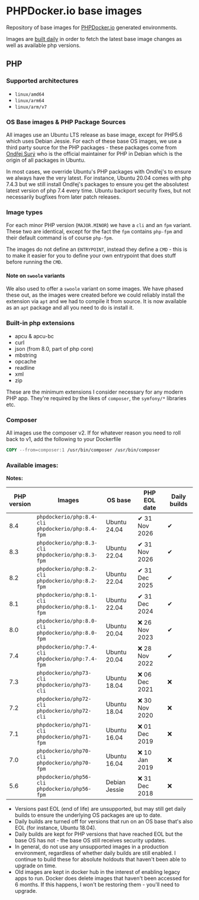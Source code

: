 # PHPDocker.io base images

Repository of base images for [PHPDocker.io](http://phpdocker.io) generated environments.

Images are [built daily](https://github.com/phpdocker-io/base-images/actions/workflows/docker-build.yaml) in order to
fetch the latest base image changes as well as available php versions.

## PHP

### Supported architectures

* `linux/amd64`
* `linux/arm64`
* `linux/arm/v7`

### OS Base images & PHP Package Sources

All images use an Ubuntu LTS release as base image, except for PHP5.6 which uses Debian Jessie. For each of these base
OS images, we use a third party source for the PHP packages - these packages come from
[Ondřej Surý](https://github.com/oerdnj/deb.sury.org) who is the official maintainer for PHP in Debian which is the
origin of all packages in Ubuntu.

In most cases, we override Ubuntu's PHP packages with Ondřej's to ensure we always have the very latest. For instance,
Ubuntu 20.04 comes with php 7.4.3 but we still install Ondřej's packages to ensure you get the absolutest latest version
of php 7.4 every time. Ubuntu backport security fixes, but not necessarily bugfixes from later patch releases.

### Image types

For each minor PHP version (`MAJOR.MINOR`) we have a `cli` and an `fpm` variant. These two are identical, except for the
fact the `fpm` contains `php-fpm` and their default command is of course `php-fpm`.

The images do not define an `ENTRYPOINT`, instead they define a `CMD` - this is to make it easier for you to define your
own entrypoint that does stuff before running the `CMD`.

#### Note on `swoole` variants
We also used to offer a `swoole` variant on some images. We have phased these out, as the images were created before we
could reliably install the extension via `apt` and we had to compile it from source. It is now available as an
`apt` package and all you need to do is install it.

### Built-in php extensions

* apcu & apcu-bc
* curl
* json (from 8.0, part of php core)
* mbstring
* opcache
* readline
* xml
* zip

These are the minimum extensions I consider necessary for any modern PHP app. They're required by the likes
of `composer`, the `symfony/*` libraries etc.

### Composer

All images use the composer v2. If for whatever reason you need to roll back to v1, add the following to your Dockerfile

```Dockerfile
COPY --from=composer:1 /usr/bin/composer /usr/bin/composer
```

### Available images:

**Notes:**

| PHP <br> version | Images                                                   | OS base       | PHP EOL date  | Daily builds |
|------------------|----------------------------------------------------------|---------------|---------------|--------------|
| 8.4              | `phpdockerio/php:8.4-cli` <br> `phpdockerio/php:8.4-fpm` | Ubuntu 24.04  | ✔ 31 Nov 2026 | ✔            |
| 8.3              | `phpdockerio/php:8.3-cli` <br> `phpdockerio/php:8.3-fpm` | Ubuntu 22.04  | ✔ 31 Nov 2026 | ✔            |
| 8.2              | `phpdockerio/php:8.2-cli` <br> `phpdockerio/php:8.2-fpm` | Ubuntu 22.04  | ✔ 31 Dec 2025 | ✔            |
| 8.1              | `phpdockerio/php:8.1-cli` <br> `phpdockerio/php:8.1-fpm` | Ubuntu 22.04  | ✔ 31 Dec 2024 | ✔            |
| 8.0              | `phpdockerio/php:8.0-cli` <br> `phpdockerio/php:8.0-fpm` | Ubuntu 20.04  | ❌ 26 Nov 2023 | ✔            |
| 7.4              | `phpdockerio/php:7.4-cli` <br> `phpdockerio/php:7.4-fpm` | Ubuntu 20.04  | ❌ 28 Nov 2022 | ✔            |
| 7.3              | `phpdockerio/php73-cli`   <br> `phpdockerio/php73-cli`   | Ubuntu 18.04  | ❌ 06 Dec 2021 | ❌            |
| 7.2              | `phpdockerio/php72-cli`   <br> `phpdockerio/php72-cli`   | Ubuntu 18.04  | ❌ 30 Nov 2020 | ❌            |
| 7.1              | `phpdockerio/php71-cli`   <br> `phpdockerio/php71-fpm`   | Ubuntu 16.04  | ❌ 01 Dec 2019 | ❌            |
| 7.0              | `phpdockerio/php70-cli`   <br> `phpdockerio/php70-fpm`   | Ubuntu 16.04  | ❌ 10 Jan 2019 | ❌            |
| 5.6              | `phpdockerio/php56-cli`   <br> `phpdockerio/php56-fpm`   | Debian Jessie | ❌ 31 Dec 2018 | ❌            |

* Versions past EOL (end of life) are unsupported, but may still get daily builds to ensure the underlying OS packages
  are up to date.
* Daily builds are turned off for versions that run on an OS base that's also EOL (for instance, Ubuntu 18.04).
* Daily builds are kept for PHP versions that have reached EOL but the base OS has not - the base OS still receives
  security updates.
* In general, do not use any unsupported images in a production environment, regardless of whether daily builds are
  still enabled. I continue to build these for absolute holdouts that haven't been able to upgrade on time.
* Old images are kept in docker hub in the interest of enabling legacy apps to run. Docker does delete images that
  haven't been accessed for 6 months. If this happens, I won't be restoring them - you'll need to upgrade.
